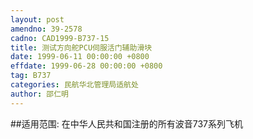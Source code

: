 ```yaml
---
layout: post
amendno: 39-2578
cadno: CAD1999-B737-15
title: 测试方向舵PCU伺服活门辅助滑块
date: 1999-06-11 00:00:00 +0800
effdate: 1999-06-28 00:00:00 +0800
tag: B737
categories: 民航华北管理局适航处
author: 邵仁明
---
```


##适用范围:
在中华人民共和国注册的所有波音737系列飞机

